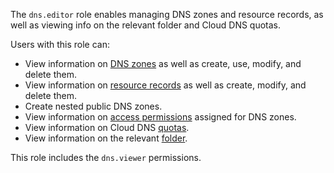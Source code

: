The `dns.editor` role enables managing DNS zones and resource records, as well as viewing info on the relevant folder and Cloud DNS quotas.

Users with this role can:
* View information on [DNS zones](../../dns/concepts/dns-zone.md) as well as create, use, modify, and delete them.
* View information on [resource records](../../dns/concepts/resource-record.md) as well as create, modify, and delete them.
* Create nested public DNS zones.
* View information on [access permissions](../../iam/concepts/access-control/index.md) assigned for DNS zones.
* View information on Cloud DNS [quotas](../../dns/concepts/limits.md#cloud-dns-quotas).
* View information on the relevant [folder](../../resource-manager/concepts/resources-hierarchy.md#folder).

This role includes the `dns.viewer` permissions.